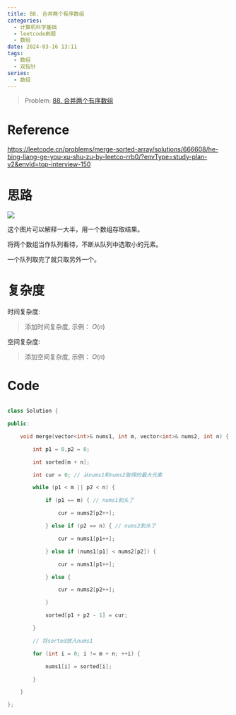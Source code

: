 ```yaml
---
title: 88. 合并两个有序数组
categories:
  - 计算机科学基础
  - leetcode刷题
  - 数组
date: 2024-03-16 13:11
tags:
  - 数组
  - 双指针
series:
  - 数组
---
```

  

> Problem: [88. 合并两个有序数组](https://leetcode.cn/problems/merge-sorted-array/description/)


# Reference

  

https://leetcode.cn/problems/merge-sorted-array/solutions/666608/he-bing-liang-ge-you-xu-shu-zu-by-leetco-rrb0/?envType=study-plan-v2&envId=top-interview-150

  

# 思路

  

![](media/1.gif)

  

这个图片可以解释一大半，用一个数组存取结果。

  

将两个数组当作队列看待，不断从队列中选取小的元素。

  

一个队列取完了就只取另外一个。

  

# 复杂度

  

时间复杂度:

> 添加时间复杂度, 示例： $O(n)$

  

空间复杂度:

> 添加空间复杂度, 示例： $O(n)$

  
  
  

# Code

```C++ []

class Solution {

public:

    void merge(vector<int>& nums1, int m, vector<int>& nums2, int n) {

        int p1 = 0,p2 = 0;

        int sorted[m + n];

        int cur = 0; // 从nums1和nums2取得的最大元素

        while (p1 < m || p2 < n) {

            if (p1 == m) { // nums1到头了

                cur = nums2[p2++];

            } else if (p2 == n) { // nums2到头了

                cur = nums1[p1++];

            } else if (nums1[p1] < nums2[p2]) {

                cur = nums1[p1++];

            } else {

                cur = nums2[p2++];

            }

            sorted[p1 + p2 - 1] = cur;

        }

        // 将sorted放入nums1

        for (int i = 0; i != m + n; ++i) {

            nums1[i] = sorted[i];

        }

    }

};

```